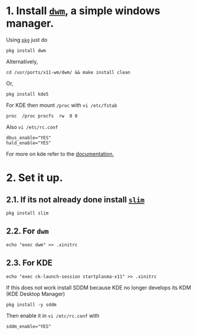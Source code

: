 # 1. Install [`dwm`](https://dwm.suckless.org/), a simple windows manager.
Using [`pkg`](https://www.freshports.org/x11-wm/dwm) just do
```
pkg install dwm
```
Alternatively,
```
cd /usr/ports/x11-wm/dwm/ && make install clean
```
Or,
```
pkg install kde5
```
For KDE then mount `/proc` with `vi /etc/fstab`
```
proc  /proc procfs  rw  0 0
```
Also `vi /etc/rc.conf`
```
dbus_enable="YES"
hald_enable="YES"
```
For more on kde refer to the [documentation.](https://www.freebsd.org/doc/handbook/x11-wm.html)

# 2. Set it up.
## 2.1. If its not already done install [`slim`](https://www.freshports.org/x11/slim)
```
pkg install slim
```
## 2.2. For `dwm`
```
echo "exec dwm" >> .xinitrc
```
## 2.3. For KDE
```
echo "exec ck-launch-session startplasma-x11" >> .xinitrc
```
If this does not work install SDDM because KDE no longer develops its KDM (KDE Desktop Manager)
```
pkg install -y sddm
```
Then enable it in `vi /etc/rc.conf` with
```
sddm_enable="YES"
```
